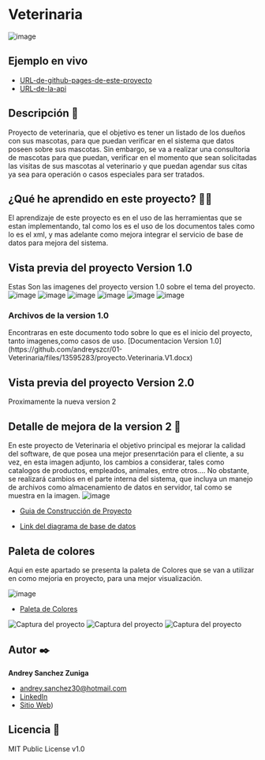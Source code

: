 # Veterinaria
![image](https://github.com/andreyszcr/01-Veterinaria/assets/60619582/d2565432-dddd-4c43-b247-36e213d3ab2d)


## Ejemplo en vivo
- [URL-de-github-pages-de-este-proyecto](URL-de-github-pages-de-este-proyecto)
- [URL-de-la-api](URL-de-la-api)

## Descripción 📑

Proyecto de veterinaria, que el objetivo es tener un listado de los dueños con sus mascotas, para que puedan verificar en 
el sistema que datos poseen sobre sus mascotas. Sin embargo, se va a realizar una consultoria de mascotas para que puedan,
verificar en el momento que sean solicitadas las visitas de sus mascotas al veterinario y que puedan agendar sus citas ya
sea para operación o casos especiales para ser tratados. 

## ¿Qué he aprendido en este proyecto? 🙇🏻 

El aprendizaje de este proyecto es en el uso de las herramientas que se estan implementando, tal como los es el uso de los documentos
tales como lo es el xml, y mas adelante como mejora integrar el servicio de base de datos para mejora del sistema. 

<!--## Tecnologías 🛠-->
<!-- Iconos sacados de: https://github.com/hendrasob/badges/blob/master/README.md y https://github.com/alexandresanlim/Badges4-README.md-Profile -->
<!--[![HTML](https://img.shields.io/badge/Csharp-E34F26?style=for-the-badge&logo=csharp&logoColor=white)](https://es.wikipedia.org/wiki/Csharp)
[![CSS](https://img.shields.io/badge/CSS3-1572B6?style=for-the-badge&logo=css3&logoColor=white)](https://es.wikipedia.org/wiki/CSS)
[![JS](https://img.shields.io/badge/JavaScript-F7DF1E?style=for-the-badge&logo=javascript&logoColor=black)](https://es.wikipedia.org/wiki/JavaScript)-->

## Vista previa del proyecto Version 1.0

Estas Son las imagenes del proyecto version 1.0 sobre el tema del proyecto. 
![image](https://github.com/andreyszcr/01-Veterinaria/assets/60619582/2ad3acbd-c337-4d50-a451-7f462bc2532a)
![image](https://github.com/andreyszcr/01-Veterinaria/assets/60619582/529446da-5580-4673-932a-504fb786731b)
![image](https://github.com/andreyszcr/01-Veterinaria/assets/60619582/4317a70a-36e2-40f6-a1bd-a436b2f225aa)
![image](https://github.com/andreyszcr/01-Veterinaria/assets/60619582/b0e8d2f7-10bd-4422-bd5a-f29dba9596ba)
![image](https://github.com/andreyszcr/01-Veterinaria/assets/60619582/c4b0f57e-2759-4406-9197-f4749058ae9c)
![image](https://github.com/andreyszcr/01-Veterinaria/assets/60619582/3964d1d9-06a8-4d78-83b9-36159980a4b1)
<h3>Archivos de la version 1.0</h3>
Encontraras en este documento todo sobre lo que es el inicio del proyecto, tanto imagenes,como casos de uso.
[Documentacion Version 1.0](https://github.com/andreyszcr/01-Veterinaria/files/13595283/proyecto.Veterinaria.V1.docx)



## Vista previa del proyecto Version 2.0
Proximamente la nueva version 2


## Detalle de mejora de la version 2 📑

En este proyecto de Veterinaria el objetivo principal es mejorar la calidad del software, de que posea una mejor presenrtación para el cliente,
a su vez, en esta imagen adjunto, los cambios a considerar, tales como catalogos de productos, empleados, animales, entre otros....
No obstante, se realizará cambios en el parte interna del sistema, que incluya un manejo de archivos como almacenamiento de datos en servidor, tal como se muestra en la imagen.
![image](https://github.com/andreyszcr/01-Veterinaria/assets/60619582/d477928b-cf9b-4949-bd18-9b2b36100116)
* [Guia de Construcción de Proyecto ](https://www.figma.com/file/xAdFvkJKS4VBqgEJQk0nlW/Welcome-to-FigJam?type=whiteboard&node-id=0%3A1&t=GF4DlZBKPjVvtLYs-1)

* [Link del diagrama de base de datos](https://www.figma.com/board/yx5rbfFKH6LxJCDXkwERQx/BD-veterinarias?node-id=0-1&node-type=CANVAS&t=TusXDsHTInJH7HzD-0)

## Paleta de colores
Aqui en este apartado se presenta la paleta de Colores que se van a utilizar en como mejoria en proyecto, para una mejor visualización.

![image](https://github.com/andreyszcr/01-Veterinaria/assets/60619582/6c9f87d4-5b8e-4138-868a-2d143ea02513)


* [Paleta de Colores](https://colorhunt.co/palette/191d881450a3337ccfffc436)



![Captura del proyecto](https://github.com/eduardofierropro/Portafolio-y-CV/blob/main/CAPTURA-DEL-PROYECTO.jpg?raw=true)
![Captura del proyecto](https://github.com/eduardofierropro/Portafolio-y-CV/blob/main/CAPTURA-DEL-PROYECTO.jpg?raw=true)
![Captura del proyecto](https://github.com/eduardofierropro/Portafolio-y-CV/blob/main/CAPTURA-DEL-PROYECTO.jpg?raw=true)



## Autor ✒️
**Andrey Sanchez Zuniga**

* [andrey.sanchez30@hotmail.com](andrey.sanchez30@hotmail.com)
* [LinkedIn](https://www.linkedin.com/in/andreyszcr/)
* [Sitio Web](https://andreyszcr.netlify.app/))

<!--## Instalación 
Este proyecto no necesita de instalación. Simplemente abre la carpeta o haz doble click en el .html-->
  
## Licencia 📄
MIT Public License v1.0
